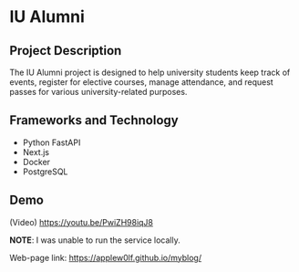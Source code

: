 # IU Alumni

## Project Description

The IU Alumni project is designed to help university students keep track of events, register for elective courses, manage attendance, and request passes for various university-related purposes. 

## Frameworks and Technology

- Python FastAPI
- Next.js
- Docker
- PostgreSQL
  
## Demo

(Video) https://youtu.be/PwiZH98iqJ8

**NOTE**: I was unable to run the service locally.

Web-page link: https://applew0lf.github.io/myblog/


